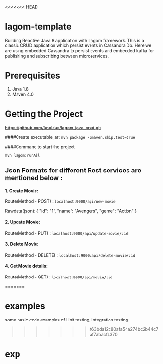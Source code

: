 <<<<<<< HEAD
# lagom-template
Building Reactive Java 8 application with Lagom framework. This is a classic CRUD application which persist events in Cassandra Db. Here we are using embedded Cassandra to persist events and embedded kafka for publishing and subscribing between microservices.

# Prerequisites
1. Java 1.8
2. Maven 4.0

# Getting the Project
https://github.com/knoldus/lagom-java-crud.git

####Create executable jar: 
`mvn package -Dmaven.skip.test=true`

####Command to start the project

`mvn lagom:runAll`

## Json Formats for different Rest services are mentioned below :

#### 1. Create Movie:

Route(Method - POST) : `localhost:9000/api/new-movie`

Rawdata(json): 
    {
	"id": "1",
	"name": "Avengers",
	"genre": "Action"
    }


#### 2. Update Movie:

Route(Method - PUT) : `localhost:9000/api/update-movie/:id`
    

#### 3. Delete Movie:

Route(Method - DELETE) : `localhost:9000/api/delete-movie/:id`
    

#### 4. Get Movie details:

Route(Method - GET) : `localhost:9000/api/movie/:id`

=======
# examples
some basic code examples of Unit testing, Integration testing 
>>>>>>> f63bda12c80afa54a274bc2b44c7af7abacf4370
# exp
